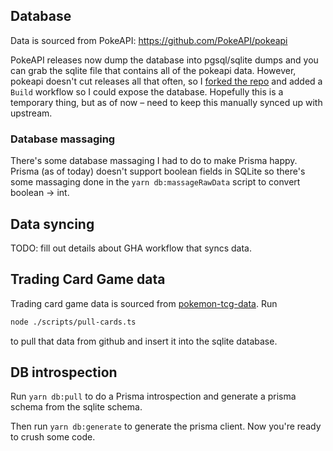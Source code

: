 ## Database

Data is sourced from PokeAPI: https://github.com/PokeAPI/pokeapi

PokeAPI releases now dump the database into pgsql/sqlite dumps and you can grab the sqlite file that contains all of the pokeapi data. However, pokeapi doesn't cut releases all that often, so I [forked the repo](https://github.com/gksander/pokeapi) and added a `Build` workflow so I could expose the database. Hopefully this is a temporary thing, but as of now – need to keep this manually synced up with upstream.

### Database massaging

There's some database massaging I had to do to make Prisma happy. Prisma (as of today) doesn't support boolean fields in SQLite so there's some massaging done in the `yarn db:massageRawData` script to convert boolean -> int.

## Data syncing

TODO: fill out details about GHA workflow that syncs data.

## Trading Card Game data

Trading card game data is sourced from [pokemon-tcg-data](https://github.com/PokemonTCG/pokemon-tcg-data). Run

```sh
node ./scripts/pull-cards.ts
```

to pull that data from github and insert it into the sqlite database.

## DB introspection

Run `yarn db:pull` to do a Prisma introspection and generate a prisma schema from the sqlite schema.

Then run `yarn db:generate` to generate the prisma client. Now you're ready to crush some code.
